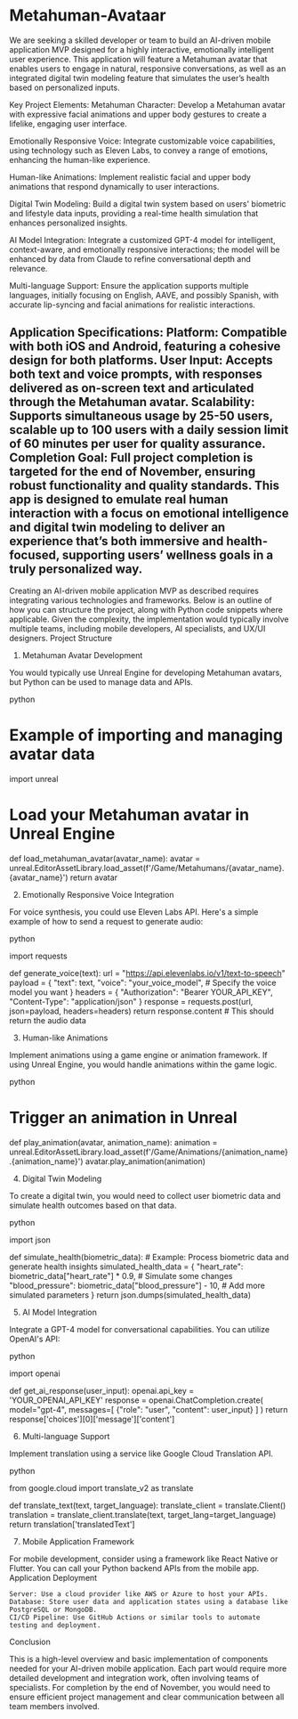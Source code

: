 # Metahuman-Avataar
We are seeking a skilled developer or team to build an AI-driven mobile application MVP designed for a highly interactive, emotionally intelligent user experience. This application will feature a Metahuman avatar that enables users to engage in natural, responsive conversations, as well as an integrated digital twin modeling feature that simulates the user’s health based on personalized inputs.

Key Project Elements:
Metahuman Character: Develop a Metahuman avatar with expressive facial animations and upper body gestures to create a lifelike, engaging user interface.

Emotionally Responsive Voice: Integrate customizable voice capabilities, using technology such as Eleven Labs, to convey a range of emotions, enhancing the human-like experience.

Human-like Animations: Implement realistic facial and upper body animations that respond dynamically to user interactions.

Digital Twin Modeling: Build a digital twin system based on users' biometric and lifestyle data inputs, providing a real-time health simulation that enhances personalized insights.

AI Model Integration: Integrate a customized GPT-4 model for intelligent, context-aware, and emotionally responsive interactions; the model will be enhanced by data from Claude to refine conversational depth and relevance.

Multi-language Support: Ensure the application supports multiple languages, initially focusing on English, AAVE, and possibly Spanish, with accurate lip-syncing and facial animations for realistic interactions.

Application Specifications:
Platform: Compatible with both iOS and Android, featuring a cohesive design for both platforms.
User Input: Accepts both text and voice prompts, with responses delivered as on-screen text and articulated through the Metahuman avatar.
Scalability: Supports simultaneous usage by 25-50 users, scalable up to 100 users with a daily session limit of 60 minutes per user for quality assurance.
Completion Goal: Full project completion is targeted for the end of November, ensuring robust functionality and quality standards.
This app is designed to emulate real human interaction with a focus on emotional intelligence and digital twin modeling to deliver an experience that’s both immersive and health-focused, supporting users’ wellness goals in a truly personalized way.
------------------
Creating an AI-driven mobile application MVP as described requires integrating various technologies and frameworks. Below is an outline of how you can structure the project, along with Python code snippets where applicable. Given the complexity, the implementation would typically involve multiple teams, including mobile developers, AI specialists, and UX/UI designers.
Project Structure
1. Metahuman Avatar Development

You would typically use Unreal Engine for developing Metahuman avatars, but Python can be used to manage data and APIs.

python

# Example of importing and managing avatar data
import unreal

# Load your Metahuman avatar in Unreal Engine
def load_metahuman_avatar(avatar_name):
    avatar = unreal.EditorAssetLibrary.load_asset(f'/Game/Metahumans/{avatar_name}.{avatar_name}')
    return avatar

2. Emotionally Responsive Voice Integration

For voice synthesis, you could use Eleven Labs API. Here's a simple example of how to send a request to generate audio:

python

import requests

def generate_voice(text):
    url = "https://api.elevenlabs.io/v1/text-to-speech"
    payload = {
        "text": text,
        "voice": "your_voice_model",  # Specify the voice model you want
    }
    headers = {
        "Authorization": "Bearer YOUR_API_KEY",
        "Content-Type": "application/json"
    }
    response = requests.post(url, json=payload, headers=headers)
    return response.content  # This should return the audio data

3. Human-like Animations

Implement animations using a game engine or animation framework. If using Unreal Engine, you would handle animations within the game logic.

python

# Trigger an animation in Unreal
def play_animation(avatar, animation_name):
    animation = unreal.EditorAssetLibrary.load_asset(f'/Game/Animations/{animation_name}.{animation_name}')
    avatar.play_animation(animation)

4. Digital Twin Modeling

To create a digital twin, you would need to collect user biometric data and simulate health outcomes based on that data.

python

import json

def simulate_health(biometric_data):
    # Example: Process biometric data and generate health insights
    simulated_health_data = {
        "heart_rate": biometric_data["heart_rate"] * 0.9,  # Simulate some changes
        "blood_pressure": biometric_data["blood_pressure"] - 10,
        # Add more simulated parameters
    }
    return json.dumps(simulated_health_data)

5. AI Model Integration

Integrate a GPT-4 model for conversational capabilities. You can utilize OpenAI's API:

python

import openai

def get_ai_response(user_input):
    openai.api_key = 'YOUR_OPENAI_API_KEY'
    response = openai.ChatCompletion.create(
        model="gpt-4",
        messages=[
            {"role": "user", "content": user_input}
        ]
    )
    return response['choices'][0]['message']['content']

6. Multi-language Support

Implement translation using a service like Google Cloud Translation API.

python

from google.cloud import translate_v2 as translate

def translate_text(text, target_language):
    translate_client = translate.Client()
    translation = translate_client.translate(text, target_lang=target_language)
    return translation['translatedText']

7. Mobile Application Framework

For mobile development, consider using a framework like React Native or Flutter. You can call your Python backend APIs from the mobile app.
Application Deployment

    Server: Use a cloud provider like AWS or Azure to host your APIs.
    Database: Store user data and application states using a database like PostgreSQL or MongoDB.
    CI/CD Pipeline: Use GitHub Actions or similar tools to automate testing and deployment.

Conclusion

This is a high-level overview and basic implementation of components needed for your AI-driven mobile application. Each part would require more detailed development and integration work, often involving teams of specialists. For completion by the end of November, you would need to ensure efficient project management and clear communication between all team members involved.
